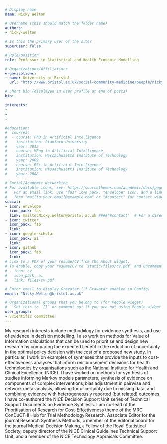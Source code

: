 ```yaml
---
# Display name
name: Nicky Welton

# Username (this should match the folder name)
authors:
- nicky-welton

# Is this the primary user of the site?
superuser: false

# Role/position
role: Professor in Statistical and Health Economic Modelling 

# Organizations/Affiliations
organizations:
- name: University of Bristol
  url: "http://www.bristol.ac.uk/social-community-medicine/people/nicky-j-welton/index.html"

# Short bio (displayed in user profile at end of posts)
bio: 

interests:
- 
- 
- 

#education:
#  courses:
#  - course: PhD in Artificial Intelligence
#    institution: Stanford University
#    year: 2012
#  - course: MEng in Artificial Intelligence
#    institution: Massachusetts Institute of Technology
#    year: 2009
#  - course: BSc in Artificial Intelligence
#    institution: Massachusetts Institute of Technology
#    year: 2008

# Social/Academic Networking
# For available icons, see: https://sourcethemes.com/academic/docs/page-builder/#icons
#   For an email link, use "fas" icon pack, "envelope" icon, and a link in the
#   form "mailto:your-email@example.com" or "#contact" for contact widget.
social:
- icon: envelope
  icon_pack: fas
  link: mailto:Nicky.Welton@bristol.ac.uk ####'#contact'  # For a direct email link, use "mailto:test@example.org".
- icon: twitter
  icon_pack: fab
  link: 
- icon: google-scholar
  icon_pack: ai
  link: 
- icon: github
  icon_pack: fab
  link: 
# Link to a PDF of your resume/CV from the About widget.
# To enable, copy your resume/CV to `static/files/cv.pdf` and uncomment the lines below.
# - icon: cv
#   icon_pack: ai
#   link: files/cv.pdf

# Enter email to display Gravatar (if Gravatar enabled in Config)
email: "Nicky.Welton@bristol.ac.uk"

# Organizational groups that you belong to (for People widget)
#   Set this to `[]` or comment out if you are not using People widget.
user_groups:
- Scientific committee 
---
```


My research interests include methodology for evidence synthesis, and use of evidence in decision modelling. I also work on methods for Value of Information calculations that can be used to prioritise and design new research by comparing the expected benefit in the reduction of uncertainty in the optimal policy decision with the cost of a proposed new study. In particular, I work on examples of syntheses that provide the inputs to cost-effectiveness analyses that inform reimbursement decisions for health technologies by organisations such as the National Institute for Health and Clinical Excellence (NICE). I have worked on methods for synthesis of studies informing Markov models parameters, synthesis of evidence on components of complex interventions, bias adjustment in pairwise and network meta-analysis, allowing for uncertainty due to missing data, and combining evidence with heterogeneously reported (but related) outcomes. I have co-authored the NICE Decision Support Unit series of Technical Support Documents on Evidence Synthesis. I am co-lead of the Prioritisation of Research for Cost-Effectiveness theme of the MRC ConDuCT-II Hub for Trial Methodology Research, Associate Editor for the journal Research Synthesis Methods, a member of the editorial board for the journal Medical Decision Making, a Fellow of the Royal Statistical Society, deputy director of the NICE Clinical Guidelines Technical Support Unit, and a member of the NICE Technology Appraisals Committee.
